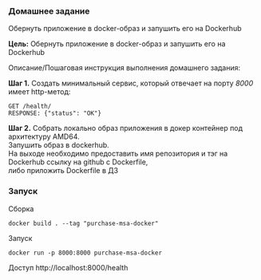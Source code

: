 ### Домашнее задание
Обернуть приложение в docker-образ и запушить его на Dockerhub

**Цель:**
Обернуть приложение в docker-образ и запушить его на Dockerhub

Описание/Пошаговая инструкция выполнения домашнего задания:

**Шаг 1.** Создать минимальный сервис, который отвечает на порту *8000*
имеет http-метод:
```
GET /health/
RESPONSE: {"status": "OK"}
```

**Шаг 2.** Cобрать локально образ приложения в докер контейнер под архитектуру AMD64.  
Запушить образ в dockerhub.  
На выходе необходимо предоставить имя репозитория и тэг на Dockerhub ссылку на github c Dockerfile,  
либо приложить Dockerfile в ДЗ

### Запуск
Сборка
```
docker build . --tag "purchase-msa-docker"
```

Запуск
```
docker run -p 8000:8000 purchase-msa-docker
```
Доступ http://localhost:8000/health